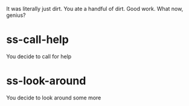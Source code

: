It was literally just dirt. You ate a handful of dirt. Good work. What now, genius?

# ss-call-help
You decide to call for help

# ss-look-around
You decide to look around some more
